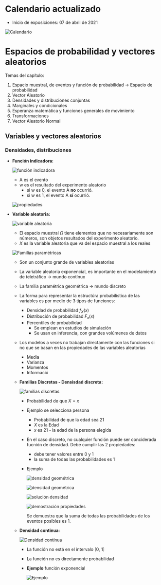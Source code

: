 # Calendario actualizado

- Inicio de exposiciones: 07 de abril de 2021

![Calendario](images/0022.png)

# Espacios de probabilidad y vectores aleatorios

Temas del capítulo:

1. Espacio muestral, de eventos y función de probabilidad -> Espacio de probabilidad
2. Vector Aleatorio
3. Densidades y distribuciones conjuntas
4. Marginales y condicionales
5. Esperanza matemática y funciones generales de movimiento
6. Transformaciones
7. Vector Aleatorio Normal


## Variables y vectores aleatorios

### Densidades, distribuciones

- **Función indicadora:**

  ![función indicadora](images/002A.png)

  - A es el evento
  - w es el resultado del experimento aleatorio
    - si w es 0, el evento A **no** ocurrió.
    - si w es 1, el evento A **sí** ocurrió.

  ![propiedades](images/002B.png)

- **Variable aleatoria:**

  ![variable aleatoria](images/002C.png)

  - El espacio muestral $\Omega$ tiene elementos que no necesariamente son números, son objetos resultados del experimento aleatorio.
  - $X$ es la variable aleatoria que va del espacio muestral a los reales

  ![Familias paramétricas](images/002C.png)

  - Son un conjunto grande de variables aleatorias
  - La variable aleatoria exponencial, es importante en el modelamiento de teletráfico -> mundo contínuo
  - La familia paramétrica geométrica -> mundo discreto
  - La forma para representar la estructúra probabilística de las variables es por medio de 3 tipos de funciones:
    - Densidad de probabilidad $f_X(x)$
    - Distribución de probabilidad $F_x(x)$
    - Percentiles de probabilidad
      - Se emplean en estudios de simulación
      - Se usan en inferencia, con grandes volúmenes de datos
  - Los modelos a veces no trabajan directamente con las funciones si no que se basan en las propiedades de las variables aleatorias
    - Media
    - Varianza
    - Momentos
    - Informació

  - **Familias Discretas - Densisdad discreta:**

    ![familias discretas](images/002D.png)

    - Probabilidad de que $X=x$
    - Ejemplo se selecciona persona
      - Probabilidad de que la edad sea 21
      - $X$ es la Edad
      - $x$ es 21 - la edad de la persona elegida
    - En el caso discreto, no cualquier función puede ser conciderada fucnión de densidad. Debe cumplir las 2 propiedades:
      - debe tener valores entre 0 y 1
      - la suma de todas las probabilidades es 1
    - Ejemplo

      ![densidad geométrica](images/002E.png)

      ![densidad geométrica](images/002F.png)

      ![solución densidad](images/0030.png)

      ![demostración propiedades](images/0031.png)

      Se demuestra que la suma de todas las probabilidades de los eventos posibles es 1.
  - **Densidad continua:**

    ![Densidad contínua](images/0032.png)

    - La función no está en el intervalo [0, 1]
    - La función no es directamente probabilidad
    - **Ejemplo** función exponencial

      ![Ejemplo](images/0033.png)